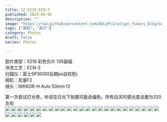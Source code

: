 ```yaml
---
title: 12_5219_ECN-2
published: 2025-06-05
description: ""
image: "https://raw.githubusercontent.com/AULyPc1/aulypc_fuwari_blog/main/picture/mypic/film/12_5219_ECN-2/000054.webp"
tags: ["摄影", "胶片"]
category: Photos
draft: false
series: Photos

---
```

胶片类型：5219 彩色负片 135画幅  
冲洗工艺：ECN-2  
扫描仪：富士SP3000(后期ps自校色)  
相机：尼康F2  
镜头：NIKKOR-H Auto 50mm f2  

第一次尝试灯光卷，听说在日光下拍摄可能会偏色，所有白天时感光度设置为320左右  
![](https://raw.githubusercontent.com/AULyPc1/aulypc_fuwari_blog/main/picture/mypic/film/12_5219_ECN-2/000070.webp)
![](https://raw.githubusercontent.com/AULyPc1/aulypc_fuwari_blog/main/picture/mypic/film/12_5219_ECN-2/000069.webp)
![](https://raw.githubusercontent.com/AULyPc1/aulypc_fuwari_blog/main/picture/mypic/film/12_5219_ECN-2/000068.webp)
![](https://raw.githubusercontent.com/AULyPc1/aulypc_fuwari_blog/main/picture/mypic/film/12_5219_ECN-2/000067.webp)
![](https://raw.githubusercontent.com/AULyPc1/aulypc_fuwari_blog/main/picture/mypic/film/12_5219_ECN-2/000066.webp)
![](https://raw.githubusercontent.com/AULyPc1/aulypc_fuwari_blog/main/picture/mypic/film/12_5219_ECN-2/000065.webp)
![](https://raw.githubusercontent.com/AULyPc1/aulypc_fuwari_blog/main/picture/mypic/film/12_5219_ECN-2/000064.webp)
![](https://raw.githubusercontent.com/AULyPc1/aulypc_fuwari_blog/main/picture/mypic/film/12_5219_ECN-2/000063.webp)
![](https://raw.githubusercontent.com/AULyPc1/aulypc_fuwari_blog/main/picture/mypic/film/12_5219_ECN-2/000062.webp)
![](https://raw.githubusercontent.com/AULyPc1/aulypc_fuwari_blog/main/picture/mypic/film/12_5219_ECN-2/000061.webp)
![](https://raw.githubusercontent.com/AULyPc1/aulypc_fuwari_blog/main/picture/mypic/film/12_5219_ECN-2/000060.webp)
![](https://raw.githubusercontent.com/AULyPc1/aulypc_fuwari_blog/main/picture/mypic/film/12_5219_ECN-2/000059.webp)
![](https://raw.githubusercontent.com/AULyPc1/aulypc_fuwari_blog/main/picture/mypic/film/12_5219_ECN-2/000058.webp)
![](https://raw.githubusercontent.com/AULyPc1/aulypc_fuwari_blog/main/picture/mypic/film/12_5219_ECN-2/000057.webp)
![](https://raw.githubusercontent.com/AULyPc1/aulypc_fuwari_blog/main/picture/mypic/film/12_5219_ECN-2/000056.webp)
![](https://raw.githubusercontent.com/AULyPc1/aulypc_fuwari_blog/main/picture/mypic/film/12_5219_ECN-2/000055.webp)
![](https://raw.githubusercontent.com/AULyPc1/aulypc_fuwari_blog/main/picture/mypic/film/12_5219_ECN-2/000054.webp)
![](https://raw.githubusercontent.com/AULyPc1/aulypc_fuwari_blog/main/picture/mypic/film/12_5219_ECN-2/000053.webp)
![](https://raw.githubusercontent.com/AULyPc1/aulypc_fuwari_blog/main/picture/mypic/film/12_5219_ECN-2/000052.webp)
![](https://raw.githubusercontent.com/AULyPc1/aulypc_fuwari_blog/main/picture/mypic/film/12_5219_ECN-2/000051.webp)
![](https://raw.githubusercontent.com/AULyPc1/aulypc_fuwari_blog/main/picture/mypic/film/12_5219_ECN-2/000050.webp)
![](https://raw.githubusercontent.com/AULyPc1/aulypc_fuwari_blog/main/picture/mypic/film/12_5219_ECN-2/000049.webp)
![](https://raw.githubusercontent.com/AULyPc1/aulypc_fuwari_blog/main/picture/mypic/film/12_5219_ECN-2/000048.webp)
![](https://raw.githubusercontent.com/AULyPc1/aulypc_fuwari_blog/main/picture/mypic/film/12_5219_ECN-2/000047.webp)
![](https://raw.githubusercontent.com/AULyPc1/aulypc_fuwari_blog/main/picture/mypic/film/12_5219_ECN-2/000046.webp)
![](https://raw.githubusercontent.com/AULyPc1/aulypc_fuwari_blog/main/picture/mypic/film/12_5219_ECN-2/000045.webp)
![](https://raw.githubusercontent.com/AULyPc1/aulypc_fuwari_blog/main/picture/mypic/film/12_5219_ECN-2/000044.webp)
![](https://raw.githubusercontent.com/AULyPc1/aulypc_fuwari_blog/main/picture/mypic/film/12_5219_ECN-2/000043.webp)
![](https://raw.githubusercontent.com/AULyPc1/aulypc_fuwari_blog/main/picture/mypic/film/12_5219_ECN-2/000042.webp)
![](https://raw.githubusercontent.com/AULyPc1/aulypc_fuwari_blog/main/picture/mypic/film/12_5219_ECN-2/000005.webp)
![](https://raw.githubusercontent.com/AULyPc1/aulypc_fuwari_blog/main/picture/mypic/film/12_5219_ECN-2/000004.webp)